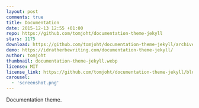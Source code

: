 ```yaml
---
layout: post
comments: true
title: Documentation
date: 2015-12-13 12:55 +01:00
repo: https://github.com/tomjoht/documentation-theme-jekyll
stars: 1175
download: https://github.com/tomjoht/documentation-theme-jekyll/archive/gh-pages.zip
demo: https://idratherbewriting.com/documentation-theme-jekyll/
author: tomjoht
thumbnail: documentation-theme-jekyll.webp
license: MIT
license_link: https://github.com/tomjoht/documentation-theme-jekyll/blob/gh-pages/licenses/LICENSE.txt
carousel:
  - 'screenshot.png'
---
```


Documentation theme.
